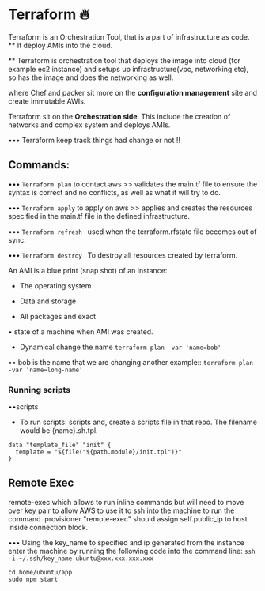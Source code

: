 # Terraform 🔥

Terraform is an Orchestration Tool, that is a part of infrastructure as code.
** It deploy AMIs into the cloud.

** Terraform is orchestration tool that deploys the image into cloud (for example ec2 instance) and setups up infrastructure(vpc, networking etc), so has the image and does the networking as well.

where Chef and packer sit more on the **configuration management** site and create immutable AWIs.

Terraform  sit on the **Orchestration side**. This include the creation  of networks and complex system and deploys AMIs.

••• Terraform keep track things had change or not !!

## Commands:

••• ``` Terraform plan ``` to contact aws >> validates the main.tf file to ensure the syntax is correct and no conflicts, as well as what it will try to do.

••• ``` Terraform apply ``` to apply on aws >> applies and creates the resources specified in the main.tf file in the defined infrastructure.

••• ```Terraform refresh ``` used when the terraform.rfstate file becomes out of sync.


••• ```Terraform destroy ```  To destroy all resources created by terraform.


An AMI is a blue print (snap shot) of an instance:
 - The operating system

 - Data and storage

 - All packages and exact

 • state of a machine when AMI was created.

 - Dynamical change the name ```terraform plan -var 'name=bob'```

 •• bob is the name that we are changing another example:: ```terraform plan -var 'name=long-name'```



### Running scripts

 ••scripts

 - To run scripts: scripts and, create a scripts file in that repo. The filename would be {name}.sh.tpl.

 ```
 data "template_file" "init" {
   template = "${file("${path.module}/init.tpl")}"
 }

 ```

## Remote Exec

remote-exec which allows to run inline commands but will need to move over key pair to allow AWS to use it to ssh into the machine to run the command. provisioner "remote-exec" should assign self.public_ip to host inside connection block.


••• Using the key_name to specified and ip generated from the instance enter the machine by running the following code into the command line: ```ssh -i ~/.ssh/key_name ubuntu@xxx.xxx.xxx.xxx ```

```
cd home/ubuntu/app
sudo npm start

```
